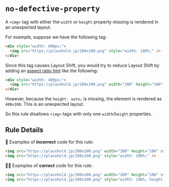 # `no-defective-property`

A `<img>` tag with either the `width` or `height` property missing is rendered in an unexpected layout.

For example, suppose we have the following tag:

```html
<div style="width: 400px;">
  <img src="https://placehold.jp/200x100.png" style="width: 100%;" />
</div>
```

Since this tag causes Layout Shift, you would try to reduce Layout Shift by adding an [aspect ratio hint](https://developer.mozilla.org/en-US/docs/Web/Media/images/aspect_ratio_mapping) like the following:

```html
<div style="width: 400px;">
  <img src="https://placehold.jp/200x100.png" width="200" height="100" style="width: 100%;" />
</div>
```

However, because the `height: auto;` is missing, the element is rendered as `400x100`. This is an unexpected layout.

So this rule disallows `<img>` tags with only one `width`/`height` properties.

## Rule Details

:no_good: Examples of **incorrect** code for this rule:

```html
<img src="https://placehold.jp/200x100.png" width="200" height="100" style="width: 100%;" />
<img src="https://placehold.jp/200x100.png" style="width: 100%;" />
```

:ok_woman: Examples of **correct** code for this rule:

```html
<img src="https://placehold.jp/200x100.png" width="200" height="100" style="width: 100%; height: auto;" />
<img src="https://placehold.jp/200x100.png" style="width: 100%; height: auto;" />
```
